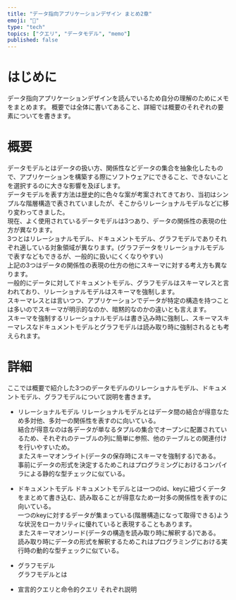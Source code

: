 ```yaml
---
title: "データ指向アプリケーションデザイン まとめ2章"
emoji: "🎩"
type: "tech"
topics: ["クエリ", "データモデル", "memo"]
published: false
---
```


# はじめに
データ指向アプリケーションデザインを読んでいるため自分の理解のためにメモをまとめます。
概要では全体に書いてあること、詳細では概要のそれぞれの要素についてを書きます。

# 概要
データモデルとはデータの扱い方、関係性などデータの集合を抽象化したもので、アプリケーションを構築する際にソフトウェアにできること、できないことを選択するのに大きな影響を及ぼします。  
データモデルを表す方法は歴史的に色々な案が考案されてきており、当初はシンプルな階層構造で表されていましたが、そこからリレーショナルモデルなどに移り変わってきました。  
現在、よく使用されているデータモデルは3つあり、データの関係性の表現の仕方が異なります。  
3つとはリレーショナルモデル、ドキュメントモデル、グラフモデルでありそれぞれ適している対象領域が異なります。(グラフデータをリレーショナルモデルで表すなどもできるが、一般的に扱いにくくなりやすい)  
上記の3つはデータの関係性の表現の仕方の他にスキーマに対する考え方も異なります。  
一般的にデータに対してドキュメントモデル、グラフモデルはスキーマレスと言われており、リレーショナルモデルはスキーマを強制します。  
スキーマレスとは言いつつ、アプリケーションでデータが特定の構造を持つことは多いのでスキーマが明示的なのか、暗黙的なのかの違いとも言えます。  
スキーマを強制するリレーショナルモデルは書き込み時に強制し、スキーマスキーマレスなドキュメントモデルとグラフモデルは読み取り時に強制されるとも考えられます。

# 詳細
ここでは概要で紹介した3つのデータモデルのリレーショナルモデル、ドキュメントモデル、グラフモデルについて説明を書きます。
- リレーショナルモデル
リレーショナルモデルとはデータ間の結合が得意なため多対他、多対一の関係性を表すのに向いている。  
結合が得意なのは各データが単なるタプルの集合でオープンに配置されているため、それぞれのテーブルの列に簡単に参照、他のテーブルとの関連付けを行いやすいため。  
またスキーマオンライト(データの保存時にスキーマを強制する)である。  
事前にデータの形式を決定するためこれはプログラミングにおけるコンパイラによる静的な型チェックに似ている。  
  
- ドキュメントモデル
ドキュメントモデルとは一つのid、keyに紐づくデータをまとめて書き込む、読み取ることが得意なため一対多の関係性を表すのに向いている。  
一つのkeyに対するデータが集まっている(階層構造になって取得できる)ような状況をローカリティに優れていると表現することもあります。  
またスキーマオンリード(データの構造を読み取り時に解釈する)である。  
読み取り時にデータの形式を解釈するためこれはプログラミングにおける実行時の動的な型チェックに似ている。
  
- グラフモデル  
グラフモデルとは
- 宣言的クエリと命令的クエリ
それぞれ説明
